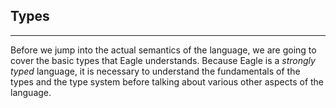 ## Types
---

Before we jump into the actual semantics of the language, we are going to cover
the basic types that Eagle understands. Because Eagle is a _strongly typed_
language, it is necessary to understand the fundamentals of the types and the
type system before talking about various other aspects of the language.
